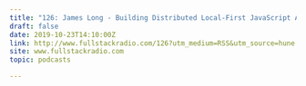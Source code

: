 ```yaml
---
title: "126: James Long - Building Distributed Local-First JavaScript Applications"
draft: false
date: 2019-10-23T14:10:00Z
link: http://www.fullstackradio.com/126?utm_medium=RSS&utm_source=hune
site: www.fullstackradio.com
topic: podcasts  

---
```

